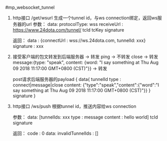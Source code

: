 #mp_websocket_tunnel



1. http接口 /get/wsurl 生成一个tunnel id，与ws connection绑定，返回ws服务器的url
    参数：
        data:
            protocolType: wss
            receiveUrl : https://www.24dota.com/tunnel/
        tcId
        tcKey
        signature

    返回：
        data : {connectUrl : wss://ws.24dota.com, tunnelId: xxx}
        signature : xxx


2. 接受客户端的包文转发到后端服务器
         -> 转发
    ping -> 不转发
    close -> 转发
    message:{type: "speak", content: {word: "I say something at Thu Aug 09 2018 11:17:00 GMT+0800 (CST)"}} -> 转发

    post请求后端服务器的payload
    {
        data{
            tunnelId
            type : connect|message|close
            content: {"type":"speak","content":{"word":"I say something at Thu Aug 09 2018 11:17:00 GMT+0800 (CST)"}}
        }
        signature
    }



3. http接口 /ws/push 根据tunnel id，推送内容给ws connection

    参数：
        data:
            [tunnelIds: xxx
            type : message
            content : hello world]
        tcId
        signature

    返回：
        code : 0
        data:
            invalidTunnelIds : []

